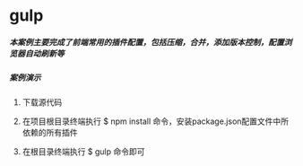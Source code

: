 # gulp 
##### 本案例主要完成了前端常用的插件配置，包括压缩，合并，添加版本控制，配置浏览器自动刷新等 
##### 案例演示

1. 下载源代码

1. 在项目根目录终端执行 $ npm install 命令，安装package.json配置文件中所依赖的所有插件

1. 在根目录终端执行 $ gulp 命令即可


